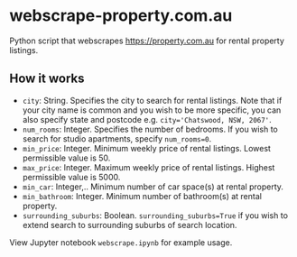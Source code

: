 # webscrape-property.com.au
Python script that webscrapes https://property.com.au for rental property listings.

## How it works
* `city`: String. Specifies the city to search for rental listings. Note that if your city name is common and you wish to be more specific, you can also specify state and postcode e.g. `city='Chatswood, NSW, 2067'`.
* `num_rooms`: Integer. Specifies the number of bedrooms. If you wish to search for studio apartments, specify `num_rooms=0`.
* `min_price`: Integer. Minimum weekly price of rental listings. Lowest permissible value is 50.
* `max_price`: Integer. Maximum weekly price of rental listings. Highest permissible value is 5000.
* `min_car`: Integer,.. Minimum number of car space(s) at rental property.
* `min_bathroom`: Integer. Minimum number of bathroom(s) at rental property.
* `surrounding_suburbs`: Boolean. `surrounding_suburbs=True` if you wish to extend search to surrounding suburbs of search location.

View Jupyter notebook `webscrape.ipynb` for example usage.
